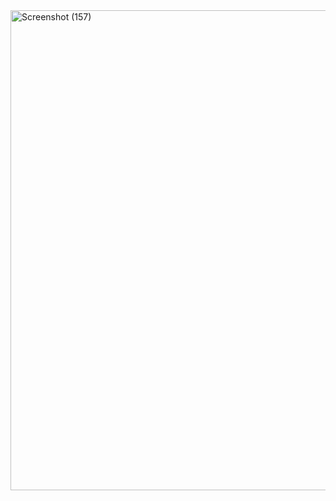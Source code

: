 <img width="1366" height="768" alt="Screenshot (157)" src="https://github.com/user-attachments/assets/3ba45d55-cfe3-4ae3-ae48-beb711017dd3" />
